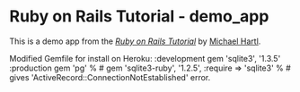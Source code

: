 # Ruby on Rails Tutorial - demo_app

This is a demo app from the [*Ruby on Rails Tutorial*](http://railstutorial.org) by [Michael Hartl](http://michaelhartl.com).

Modified Gemfile for install on Heroku: 
:development gem 'sqlite3', '1.3.5'
:production gem 'pg'
% # gem 'sqlite3-ruby', '1.2.5', :require => 'sqlite3'
% # gives 'ActiveRecord::ConnectionNotEstablished' error.

